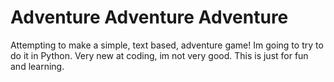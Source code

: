 # Adventure Adventure Adventure
Attempting to make a simple, text based, adventure game!
Im going to try to do it in Python.
Very new at coding, im not very good.
This is just for fun and learning.
